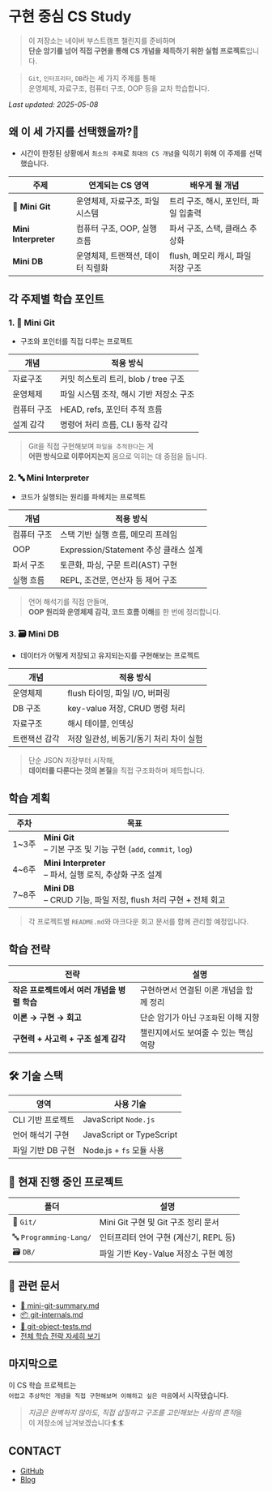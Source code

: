 # 구현 중심 CS Study

> 이 저장소는 네이버 부스트캠프 챌린지를 준비하며  
> **단순 암기를 넘어 직접 구현을 통해 CS 개념을 체득하기 위한 실험 프로젝트**입니다.  

> `Git`, `인터프리터`, `DB`라는 세 가지 주제를 통해  
> 운영체제, 자료구조, 컴퓨터 구조, OOP 등을 교차 학습합니다.

_Last updated: 2025-05-08_

## 왜 이 세 가지를 선택했을까?🤔

- 시간이 한정된 상황에서 `최소의 주제`로 `최대의 CS 개념`을 익히기 위해 이 주제를 선택했습니다.

| 주제                   | 연계되는 CS 영역          | 배우게 될 개념                |
| -------------------- | ------------------- | ----------------------- |
| 🐙 **Mini Git**      | 운영체제, 자료구조, 파일 시스템  | 트리 구조, 해시, 포인터, 파일 입출력  |
| **Mini Interpreter** | 컴퓨터 구조, OOP, 실행 흐름  | 파서 구조, 스택, 클래스 추상화      |
| **Mini DB**          | 운영체제, 트랜잭션, 데이터 직렬화 | flush, 메모리 캐시, 파일 저장 구조 |

## 각 주제별 학습 포인트

### 1. 🐙 Mini Git

-  구조와 포인터를 직접 다루는 프로젝트

| 개념     | 적용 방식                      |
| ------ | -------------------------- |
| 자료구조   | 커밋 히스토리 트리, blob / tree 구조 |
| 운영체제   | 파일 시스템 조작, 해시 기반 저장소 구조    |
| 컴퓨터 구조 | HEAD, refs, 포인터 추적 흐름      |
| 설계 감각  | 명령어 처리 흐름, CLI 동작 감각       |

> Git을 직접 구현해보며 `파일을 추적한다`는 게  
   **어떤 방식으로 이루어지는지** 몸으로 익히는 데 중점을 둡니다.

### 2. 🔤 Mini Interpreter

-  코드가 실행되는 원리를 파헤치는 프로젝트

| 개념 | 적용 방식 |
|------|-----------|
| 컴퓨터 구조 | 스택 기반 실행 흐름, 메모리 프레임 |
| OOP | Expression/Statement 추상 클래스 설계 |
| 파서 구조 | 토큰화, 파싱, 구문 트리(AST) 구현 |
| 실행 흐름 | REPL, 조건문, 연산자 등 제어 구조 |

> 언어 해석기를 직접 만들며,  
   **OOP 원리와 운영체제 감각, 코드 흐름 이해**를 한 번에 정리합니다.

### 3. 🗃️ Mini DB

- 데이터가 어떻게 저장되고 유지되는지를 구현해보는 프로젝트

| 개념 | 적용 방식 |
|------|-----------|
| 운영체제 | flush 타이밍, 파일 I/O, 버퍼링 |
| DB 구조 | key-value 저장, CRUD 명령 처리 |
| 자료구조 | 해시 테이블, 인덱싱 |
| 트랜잭션 감각 | 저장 일관성, 비동기/동기 처리 차이 실험 |

> 단순 JSON 저장부터 시작해,  
   **데이터를 다룬다는 것의 본질**을 직접 구조화하며 체득합니다.

## 학습 계획

| 주차   | 목표                                                       |
| ---- | -------------------------------------------------------- |
| 1~3주 | **Mini Git**<br>– 기본 구조 및 기능 구현 (`add`, `commit`, `log`) |
| 4~6주 | **Mini Interpreter** <br>– 파서, 실행 로직, 추상화 구조 설계          |
| 7~8주 | **Mini DB** <br>– CRUD 기능, 파일 저장, flush 처리 구현 + 전체 회고    |

> 각 프로젝트별 `README.md`와 마크다운 회고 문서를 함께 관리할 예정입니다.

##  학습 전략

| 전략                         | 설명                     |
| -------------------------- | ---------------------- |
| **작은 프로젝트에서 여러 개념을 병렬 학습** | 구현하면서 연결된 이론 개념을 함께 정리 |
| **이론 → 구현 → 회고**           | 단순 암기가 아닌 `구조화`된 이해 지향 |
| **구현력 + 사고력 + 구조 설계 감각**   | 챌린지에서도 보여줄 수 있는 핵심 역량  |

## 🛠️ 기술 스택

| 영역          | 사용 기술                    |
| ----------- | ------------------------ |
| CLI 기반 프로젝트 | JavaScript `Node.js`     |
| 언어 해석기 구현   | JavaScript or TypeScript |
| 파일 기반 DB 구현 | Node.js + `fs` 모듈 사용     |

## 📂 현재 진행 중인 프로젝트

| 폴더 | 설명 |
|------|------|
| 🐙 `Git/` | Mini Git 구현 및 Git 구조 정리 문서 |
| 🔤 `Programming-Lang/` | 인터프리터 언어 구현 (계산기, REPL 등) |
| 🗃️ `DB/` | 파일 기반 Key-Value 저장소 구현 예정 |

## 📘 관련 문서

- [🐙 mini-git-summary.md](./Git/mini-git-summary.md)
- [📦 git-internals.md](./Git/git-internals.md)
- [🧪 git-object-tests.md](./Git/git-object-tests.md)
- [전체 학습 전략 자세히 보기](./Git/study-plan)

## 마지막으로

이 CS 학습 프로젝트는  <br>`어렵고 추상적인 개념을 직접 구현해보며 이해하고 싶은 마음`에서 시작됐습니다.

> *지금은 완벽하지 않아도, 직접 삽질하고 구조를 고민해보는 사람의 흔적*을  
> 이 저장소에 남겨보겠습니다🏄🏄

## CONTACT

- [GitHub](https://github.com/mindaaaa)
- [Blog](https://404minda.tistory.com/)